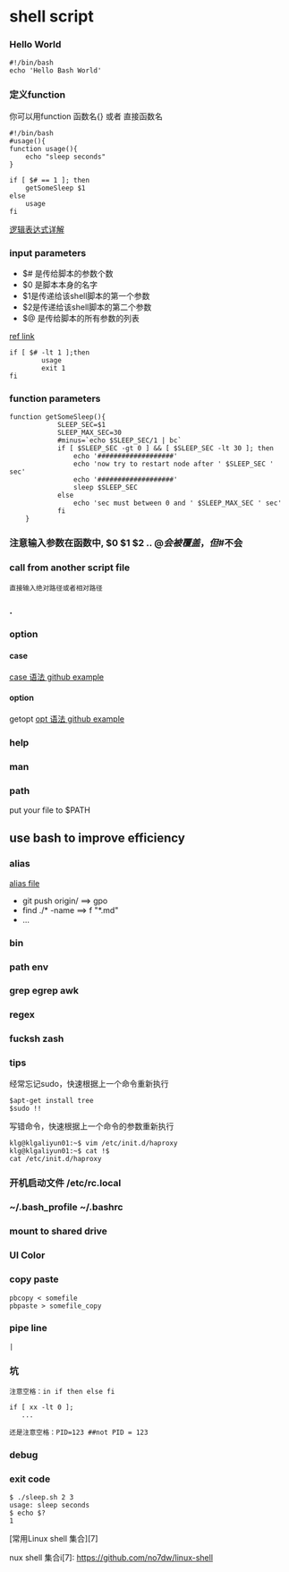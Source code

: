 # shell script

### Hello World

    #!/bin/bash
    echo 'Hello Bash World'

### 定义function
你可以用function 函数名{} 
或者 直接函数名

    #!/bin/bash
    #usage(){
    function usage(){
    	echo "sleep seconds"
    }
    
    if [ $# == 1 ]; then
    	getSomeSleep $1
    else
    	usage
    fi

[逻辑表达式详解][1]


### input parameters

 - $# 是传给脚本的参数个数 
 - $0 是脚本本身的名字 
 - $1是传递给该shell脚本的第一个参数
 - $2是传递给该shell脚本的第二个参数
 - $@ 是传给脚本的所有参数的列表


[ref link][3]
    
    if [ $# -lt 1 ];then
            usage
            exit 1
    fi

### function parameters

    function getSomeSleep(){
                SLEEP_SEC=$1
                SLEEP_MAX_SEC=30
                #minus=`echo $SLEEP_SEC/1 | bc`
                if [ $SLEEP_SEC -gt 0 ] && [ $SLEEP_SEC -lt 30 ]; then
                    echo '###################'
                    echo 'now try to restart node after ' $SLEEP_SEC ' sec'
                    echo '###################'
                    sleep $SLEEP_SEC
                else
                    echo 'sec must between 0 and ' $SLEEP_MAX_SEC ' sec'
                fi  
        }

### 注意输入参数在函数中, $0 $1 $2 .. $@会被覆盖，但$#不会


### call from another script file
    直接输入绝对路径或者相对路径
    
### .


### option 
#### case
[case 语法 github example][4]
#### option
getopt
[opt 语法 github example][5]

### help

### man

### path
put your file to $PATH

## use bash to improve efficiency

### alias
[alias file][6]

 - git push origin/ ==> gpo
 - find ./* -name ==> f "*.md"
 - ...

### bin 

### path env

### grep egrep awk 

### regex

### fucksh zash

### tips
 经常忘记sudo，快速根据上一个命令重新执行

    $apt-get install tree
    $sudo !!
    
写错命令，快速根据上一个命令的参数重新执行
    
    klg@klgaliyun01:~$ vim /etc/init.d/haproxy 
    klg@klgaliyun01:~$ cat !$
    cat /etc/init.d/haproxy

### 开机启动文件 /etc/rc.local

### ~/.bash_profile ~/.bashrc

### mount to shared drive

### UI Color

### copy paste
    pbcopy < somefile
    pbpaste > somefile_copy 

### pipe line
    |
    
### 坑
    注意空格：in if then else fi

    if [ xx -lt 0 ];
       ...
    
    还是注意空格：PID=123 ##not PID = 123 
    
### debug

### exit code

    $ ./sleep.sh 2 3
    usage: sleep seconds
    $ echo $?
    1

[常用Linux shell 集合][7]


  [1]: http://www.cnblogs.com/chengmo/archive/2010/10/01/1839942.html
  [2]: http://www.cnblogs.com/chengmo/archive/2010/10/01/1839942.html
  [3]: http://www.cnblogs.com/no7dw/archive/2010/12/23/1915180.html
  [4]: https://github.com/no7dw/linux-shell/blob/master/case.sh
  [5]: https://github.com/no7dw/linux-shell/blob/master/opt.sh
  [6]: https://github.com/no7dw/linux-shell/blob/master/.bash_alias
  nux shell 集合i[7]: https://github.com/no7dw/linux-shell
